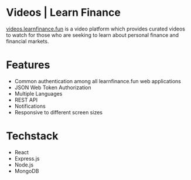 # Videos | Learn Finance

[videos.learnfinance.fun](https://videos.learnfinance.fun) is a video platform which provides curated videos to watch for those who are seeking to learn about personal finance and financial markets.

# Features

- Common authentication among all learnfinance.fun web applications
- JSON Web Token Authorization
- Multiple Languages
- REST API
- Notifications
- Responsive to different screen sizes

# Techstack

- React
- Express.js
- Node.js
- MongoDB
